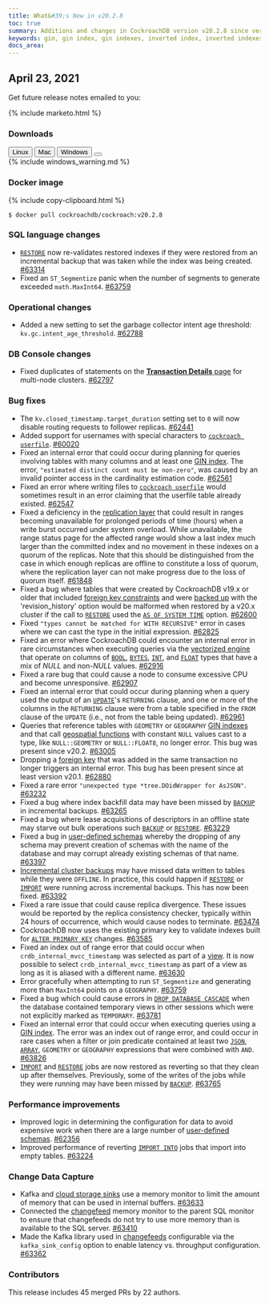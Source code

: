 ```yaml
---
title: What&#39;s New in v20.2.8
toc: true
summary: Additions and changes in CockroachDB version v20.2.8 since version v20.2.7
keywords: gin, gin index, gin indexes, inverted index, inverted indexes, accelerated index, accelerated indexes
docs_area: 
---
```


## April 23, 2021

Get future release notes emailed to you:

{% include marketo.html %}


### Downloads

<div id="os-tabs" class="filters clearfix">
    <a href="https://binaries.cockroachdb.com/cockroach-v20.2.8.linux-amd64.tgz"><button id="linux" class="filter-button" data-scope="linux" data-eventcategory="linux-binary-release-notes">Linux</button></a>
    <a href="https://binaries.cockroachdb.com/cockroach-v20.2.8.darwin-10.9-amd64.tgz"><button id="mac" class="filter-button" data-scope="mac" data-eventcategory="mac-binary-release-notes">Mac</button></a>
    <a href="https://binaries.cockroachdb.com/cockroach-v20.2.8.windows-6.2-amd64.zip"><button id="windows" class="filter-button" data-scope="windows" data-eventcategory="windows-binary-release-notes">Windows</button></a>
    <a href="https://binaries.cockroachdb.com/cockroach-v20.2.8.src.tgz"><button id="source" class="filter-button" data-scope="source" data-eventcategory="source-release-notes"></a>
</div>

<section class="filter-content" data-scope="windows">
{% include windows_warning.md %}
</section>

### Docker image

{% include copy-clipboard.html %}
~~~shell
$ docker pull cockroachdb/cockroach:v20.2.8
~~~

### SQL language changes

- [`RESTORE`](../v20.2/restore.html) now re-validates restored indexes if they were restored from an incremental backup that was taken while the index was being created. [#63314][#63314]
- Fixed an `ST_Segmentize` panic when the number of segments to generate exceeded `math.MaxInt64`. [#63759][#63759]

### Operational changes

- Added a new setting to set the garbage collector intent age threshold: `kv.gc.intent_age_threshold`. [#62788][#62788]

### DB Console changes

- Fixed duplicates of statements on the [**Transaction Details** page](../v20.2/ui-transactions-page.html) for multi-node clusters. [#62797][#62797]

### Bug fixes

- The `kv.closed_timestamp.target_duration` setting set to `0` will now disable routing requests to follower replicas. [#62441][#62441]
- Added support for usernames with special characters to [`cockroach userfile`](../v20.2/use-userfile-for-bulk-operations.html). [#60020][#60020]
- Fixed an internal error that could occur during planning for queries involving tables with many columns and at least one [GIN index](../v20.2/inverted-indexes.html). The error, `"estimated distinct count must be non-zero"`, was caused by an invalid pointer access in the cardinality estimation code. [#62561][#62561]
- Fixed an error where writing files to [`cockroach userfile`](../v20.2/use-userfile-for-bulk-operations.html) would sometimes result in an error claiming that the userfile table already existed. [#62547][#62547]
- Fixed a deficiency in the [replication layer](../v20.2/architecture/replication-layer.html) that could result in ranges becoming unavailable for prolonged periods of time (hours) when a write burst occurred under system overload. While unavailable, the range status page for the affected range would show a last index much larger than the committed index and no movement in these indexes on a quorum of the replicas. Note that this should be distinguished from the case in which enough replicas are offline to constitute a loss of quorum, where the replication layer can not make progress due to the loss of quorum itself. [#61848][#61848]
- Fixed a bug where tables that were created by CockroachDB v19.x or older that included [foreign key constraints](../v20.2/foreign-key.html) and were [backed up](../v20.2/backup.html) with the 'revision_history' option would be malformed when restored by a v20.x cluster if the call to [`RESTORE`](../v20.2/restore.html) used the [`AS OF SYSTEM TIME`](../v20.2/as-of-system-time.html) option. [#62600][#62600]
- Fixed `"types cannot be matched for WITH RECURSIVE"` error in cases where we can cast the type in the initial expression. [#62825][#62825]
- Fixed an error where CockroachDB could encounter an internal error in rare circumstances when executing queries via the [vectorized engine](../v20.2/vectorized-execution.html) that operate on columns of [`BOOL`](../v20.2/bool.html), [`BYTES`](../v20.2/bytes.html), [`INT`](../v20.2/int.html), and [`FLOAT`](../v20.2/float.html) types that have a mix of _NULL_ and non-_NULL_ values. [#62916][#62916]
- Fixed a rare bug that could cause a node to consume excessive CPU and become unresponsive. [#62907][#62907]
- Fixed an internal error that could occur during planning when a query used the output of an [`UPDATE`](../v20.2/update.html)'s `RETURNING` clause, and one or more of the columns in the `RETURNING` clause were from a table specified in the `FROM` clause of the `UPDATE` (i.e., not from the table being updated). [#62961][#62961]
- Queries that reference tables with `GEOMETRY` or `GEOGRAPHY` [GIN indexes](../v20.2/spatial-indexes.html) and that call [geospatial functions](../v20.2/spatial-features.html) with constant `NULL` values cast to a type, like `NULL::GEOMETRY` or `NULL::FLOAT8`, no longer error. This bug was present since v20.2. [#63005][#63005]
- Dropping a [foreign key](../v20.2/foreign-key.html) that was added in the same transaction no longer triggers an internal error. This bug has been present since at least version v20.1. [#62880][#62880]
- Fixed a rare error `"unexpected type *tree.DOidWrapper for AsJSON"`. [#63232][#63232]
- Fixed a bug where index backfill data may have been missed by [`BACKUP`](../v20.2/backup.html) in incremental backups. [#63265][#63265]
- Fixed a bug where lease acquisitions of descriptors in an offline state may starve out bulk operations such [`BACKUP`](../v20.2/backup.html) or [`RESTORE`](../v20.2/restore.html). [#63229][#63229]
- Fixed a bug in [user-defined schemas](../v20.2/create-schema.html) whereby the dropping of any schema may prevent creation of schemas with the name of the database and may corrupt already existing schemas of that name. [#63397][#63397]
- [Incremental cluster backups](../v20.2/take-full-and-incremental-backups.html) may have missed data written to tables while they were `OFFLINE`. In practice, this could happen if [`RESTORE`](../v20.2/restore.html) or [`IMPORT`](../v20.2/import.html) were running across incremental backups. This has now been fixed. [#63392][#63392]
- Fixed a rare issue that could cause replica divergence. These issues would be reported by the replica consistency checker, typically within 24 hours of occurrence, which would cause nodes to terminate. [#63474][#63474]
- CockroachDB now uses the existing primary key to validate indexes built for [`ALTER PRIMARY KEY`](../v20.2/alter-primary-key.html) changes. [#63585][#63585]
- Fixed an index out of range error that could occur when `crdb_internal_mvcc_timestamp` was selected as part of a [view](../v20.2/views.html). It is now possible to select `crdb_internal_mvcc_timestamp` as part of a view as long as it is aliased with a different name. [#63630][#63630]
- Error gracefully when attempting to run `ST_Segmentize` and generating more than `MaxInt64` points on a `GEOGRAPHY`. [#63759][#63759]
- Fixed a bug which could cause errors in [`DROP DATABASE CASCADE`](../v20.2/drop-database.html) when the database contained temporary views in other sessions which were not explicitly marked as `TEMPORARY`. [#63781][#63781]
- Fixed an internal error that could occur when executing queries using a [GIN index](../v20.2/inverted-indexes.html). The error was an index out of range error, and could occur in rare cases when a filter or join predicate contained at least two [`JSON`](../v20.2/jsonb.html), [`ARRAY`](../v20.2/array.html), `GEOMETRY` or `GEOGRAPHY` expressions that were combined with `AND`. [#63826][#63826]
- [`IMPORT`](../v20.2/import.html) and [`RESTORE`](../v20.2/restore.html) jobs are now restored as reverting so that they clean up after themselves. Previously, some of the writes of the jobs while they were running may have been missed by [`BACKUP`](../v20.2/backup.html). [#63765][#63765]

### Performance improvements

- Improved logic in determining the configuration for data to avoid expensive work when there are a large number of [user-defined schemas](../v20.2/create-schema.html). [#62356][#62356]
- Improved performance of reverting [`IMPORT INTO`](../v20.2/import-into.html) jobs that import into empty tables. [#63224][#63224]

### Change Data Capture

- Kafka and [cloud storage sinks](../v20.2/stream-data-out-of-cockroachdb-using-changefeeds.html#create-a-changefeed-connected-to-a-cloud-storage-sink) use a memory monitor to limit the amount of memory that can be used in internal buffers. [#63633][#63633]
- Connected the [changefeed](../v20.2/stream-data-out-of-cockroachdb-using-changefeeds.html) memory monitor to the parent SQL monitor to ensure that changefeeds do not try to use more memory than is available to the SQL server. [#63410][#63410]
- Made the Kafka library used in [changefeeds](../v20.2/stream-data-out-of-cockroachdb-using-changefeeds.html) configurable via the `kafka_sink_config` option to enable latency vs. throughput configuration. [#63362][#63362]

### Contributors

This release includes 45 merged PRs by 22 authors.

[#60020]: https://github.com/cockroachdb/cockroach/pull/60020
[#61848]: https://github.com/cockroachdb/cockroach/pull/61848
[#62356]: https://github.com/cockroachdb/cockroach/pull/62356
[#62441]: https://github.com/cockroachdb/cockroach/pull/62441
[#62547]: https://github.com/cockroachdb/cockroach/pull/62547
[#62561]: https://github.com/cockroachdb/cockroach/pull/62561
[#62600]: https://github.com/cockroachdb/cockroach/pull/62600
[#62788]: https://github.com/cockroachdb/cockroach/pull/62788
[#62797]: https://github.com/cockroachdb/cockroach/pull/62797
[#62825]: https://github.com/cockroachdb/cockroach/pull/62825
[#62880]: https://github.com/cockroachdb/cockroach/pull/62880
[#62907]: https://github.com/cockroachdb/cockroach/pull/62907
[#62916]: https://github.com/cockroachdb/cockroach/pull/62916
[#62961]: https://github.com/cockroachdb/cockroach/pull/62961
[#63005]: https://github.com/cockroachdb/cockroach/pull/63005
[#63224]: https://github.com/cockroachdb/cockroach/pull/63224
[#63229]: https://github.com/cockroachdb/cockroach/pull/63229
[#63232]: https://github.com/cockroachdb/cockroach/pull/63232
[#63265]: https://github.com/cockroachdb/cockroach/pull/63265
[#63314]: https://github.com/cockroachdb/cockroach/pull/63314
[#63362]: https://github.com/cockroachdb/cockroach/pull/63362
[#63392]: https://github.com/cockroachdb/cockroach/pull/63392
[#63397]: https://github.com/cockroachdb/cockroach/pull/63397
[#63410]: https://github.com/cockroachdb/cockroach/pull/63410
[#63474]: https://github.com/cockroachdb/cockroach/pull/63474
[#63585]: https://github.com/cockroachdb/cockroach/pull/63585
[#63630]: https://github.com/cockroachdb/cockroach/pull/63630
[#63633]: https://github.com/cockroachdb/cockroach/pull/63633
[#63759]: https://github.com/cockroachdb/cockroach/pull/63759
[#63765]: https://github.com/cockroachdb/cockroach/pull/63765
[#63781]: https://github.com/cockroachdb/cockroach/pull/63781
[#63826]: https://github.com/cockroachdb/cockroach/pull/63826

